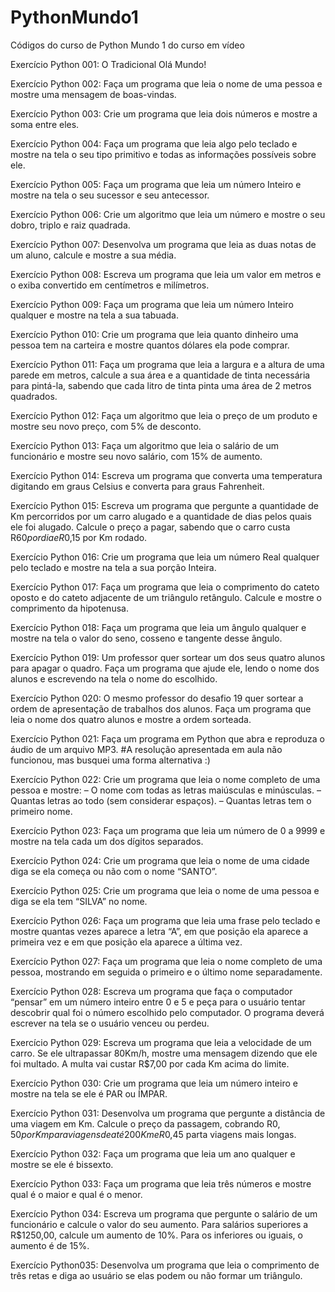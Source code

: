 # PythonMundo1
Códigos do curso de Python Mundo 1 do curso em vídeo

Exercício Python 001: O Tradicional Olá Mundo!

Exercício Python 002: Faça um programa que leia o nome de uma pessoa e mostre uma mensagem de boas-vindas.

Exercício Python 003: Crie um programa que leia dois números e mostre a soma entre eles.

Exercício Python 004: Faça um programa que leia algo pelo teclado e mostre na tela o seu tipo primitivo e todas as informações possíveis sobre ele.

Exercício Python 005: Faça um programa que leia um número Inteiro e mostre na tela o seu sucessor e seu antecessor.

Exercício Python 006: Crie um algoritmo que leia um número e mostre o seu dobro, triplo e raiz quadrada.

Exercício Python 007: Desenvolva um programa que leia as duas notas de um aluno, calcule e mostre a sua média.

Exercício Python 008: Escreva um programa que leia um valor em metros e o exiba convertido em centímetros e milímetros.

Exercício Python 009: Faça um programa que leia um número Inteiro qualquer e mostre na tela a sua tabuada.

Exercício Python 010: Crie um programa que leia quanto dinheiro uma pessoa tem na carteira e mostre quantos dólares ela pode comprar.

Exercício Python 011: Faça um programa que leia a largura e a altura de uma parede em metros, calcule a sua área e a quantidade de tinta necessária para pintá-la, sabendo que cada litro de tinta pinta uma área de 2 metros quadrados.

Exercício Python 012: Faça um algoritmo que leia o preço de um produto e mostre seu novo preço, com 5% de desconto.

Exercício Python 013: Faça um algoritmo que leia o salário de um funcionário e mostre seu novo salário, com 15% de aumento.

Exercício Python 014: Escreva um programa que converta uma temperatura digitando em graus Celsius e converta para graus Fahrenheit.

Exercício Python 015: Escreva um programa que pergunte a quantidade de Km percorridos por um carro alugado e a quantidade de dias pelos quais ele foi alugado. Calcule o preço a pagar, sabendo que o carro custa R$60 por dia e R$0,15 por Km rodado.

Exercício Python 016: Crie um programa que leia um número Real qualquer pelo teclado e mostre na tela a sua porção Inteira.

Exercício Python 017: Faça um programa que leia o comprimento do cateto oposto e do cateto adjacente de um triângulo retângulo. Calcule e mostre o comprimento da hipotenusa.

Exercício Python 018: Faça um programa que leia um ângulo qualquer e mostre na tela o valor do seno, cosseno e tangente desse ângulo.

Exercício Python 019: Um professor quer sortear um dos seus quatro alunos para apagar o quadro. Faça um programa que ajude ele, lendo o nome dos alunos e escrevendo na tela o nome do escolhido.

Exercício Python 020: O mesmo professor do desafio 19 quer sortear a ordem de apresentação de trabalhos dos alunos. Faça um programa que leia o nome dos quatro alunos e mostre a ordem sorteada.

Exercício Python 021: Faça um programa em Python que abra e reproduza o áudio de um arquivo MP3.
#A resolução apresentada em aula não funcionou, mas busquei uma forma alternativa :)

Exercício Python 022: Crie um programa que leia o nome completo de uma pessoa e mostre:
– O nome com todas as letras maiúsculas e minúsculas.
– Quantas letras ao todo (sem considerar espaços).
– Quantas letras tem o primeiro nome.

Exercício Python 023: Faça um programa que leia um número de 0 a 9999 e mostre na tela cada um dos dígitos separados.

Exercício Python 024: Crie um programa que leia o nome de uma cidade diga se ela começa ou não com o nome “SANTO”.

Exercício Python 025: Crie um programa que leia o nome de uma pessoa e diga se ela tem “SILVA” no nome.

Exercício Python 026: Faça um programa que leia uma frase pelo teclado e mostre quantas vezes aparece a letra “A”, em que posição ela aparece a primeira vez e em que posição ela aparece a última vez.

Exercício Python 027: Faça um programa que leia o nome completo de uma pessoa, mostrando em seguida o primeiro e o último nome separadamente.

Exercício Python 028: Escreva um programa que faça o computador “pensar” em um número inteiro entre 0 e 5 e peça para o usuário tentar descobrir qual foi o número escolhido pelo computador. O programa deverá escrever na tela se o usuário venceu ou perdeu.

Exercício Python 029: Escreva um programa que leia a velocidade de um carro. Se ele ultrapassar 80Km/h, mostre uma mensagem dizendo que ele foi multado. A multa vai custar R$7,00 por cada Km acima do limite.

Exercício Python 030: Crie um programa que leia um número inteiro e mostre na tela se ele é PAR ou ÍMPAR.

Exercício Python 031: Desenvolva um programa que pergunte a distância de uma viagem em Km. Calcule o preço da passagem, cobrando R$0,50 por Km para viagens de até 200Km e R$0,45 parta viagens mais longas.

Exercício Python 032: Faça um programa que leia um ano qualquer e mostre se ele é bissexto.

Exercício Python 033: Faça um programa que leia três números e mostre qual é o maior e qual é o menor.

Exercício Python 034: Escreva um programa que pergunte o salário de um funcionário e calcule o valor do seu aumento. Para salários superiores a R$1250,00, calcule um aumento de 10%. Para os inferiores ou iguais, o aumento é de 15%.

Exercício Python035: Desenvolva um programa que leia o comprimento de três retas e diga ao usuário se elas podem ou não formar um triângulo.
